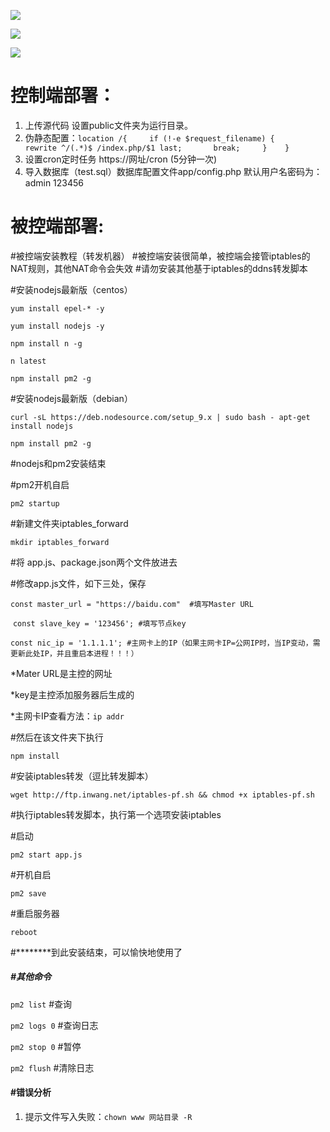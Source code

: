 ![](https://raw.githubusercontent.com/Git-Lofter/rules-panel/master/img/01.png)

![](https://raw.githubusercontent.com/Git-Lofter/rules-panel/master/img/02.png)

![](https://raw.githubusercontent.com/Git-Lofter/rules-panel/master/img/03.png)

# 控制端部署：

1. 上传源代码 设置public文件夹为运行目录。
2. 伪静态配置：`location /{     if (!-e $request_filename) {       rewrite ^/(.*)$ /index.php/$1 last;       break;     }    }  `
3. 设置cron定时任务  https://网址/cron (5分钟一次)
4. 导入数据库（test.sql）数据库配置文件app/config.php  默认用户名密码为：admin 123456

# 被控端部署:

#被控端安装教程（转发机器）
#被控端安装很简单，被控端会接管iptables的NAT规则，其他NAT命令会失效
#请勿安装其他基于iptables的ddns转发脚本

#安装nodejs最新版（centos）

`yum install epel-* -y`

`yum install nodejs -y`

`npm install n -g`

`n latest`

`npm install pm2 -g`

#安装nodejs最新版（debian）

`curl -sL https://deb.nodesource.com/setup_9.x | sudo bash - apt-get install nodejs`

`npm install pm2 -g`

#nodejs和pm2安装结束

#pm2开机自启

`pm2 startup`

#新建文件夹iptables_forward

`mkdir iptables_forward`

#将 app.js、package.json两个文件放进去

#修改app.js文件，如下三处，保存

​	`const master_url = "https://baidu.com"  #填写Master URL`

​	`const slave_key = '123456'; #填写节点key`

​	`const nic_ip = '1.1.1.1'; #主网卡上的IP（如果主网卡IP=公网IP时，当IP变动，需更新此处IP，并且重启本进程！！！）`



*Mater URL是主控的网址

*key是主控添加服务器后生成的

*主网卡IP查看方法：`ip addr`

#然后在该文件夹下执行

`npm install` 

#安装iptables转发（逗比转发脚本）

`wget http://ftp.inwang.net/iptables-pf.sh && chmod +x iptables-pf.sh`

#执行iptables转发脚本，执行第一个选项安装iptables

#启动

`pm2 start app.js`

#开机自启

`pm2 save`

#重启服务器 

`reboot`     

#********到此安装结束，可以愉快地使用了

##### #其他命令

`pm2 list`       #查询

`pm2 logs 0`  #查询日志

`pm2 stop 0` #暂停

`pm2 flush`   #清除日志



#### #错误分析

1. 提示文件写入失败：`chown www 网站目录 -R`